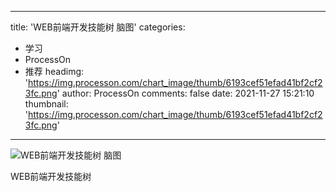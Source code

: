 
---
title: 'WEB前端开发技能树 脑图'
categories: 
 - 学习
 - ProcessOn
 - 推荐
headimg: 'https://img.processon.com/chart_image/thumb/6193cef51efad41bf2cf23fc.png'
author: ProcessOn
comments: false
date: 2021-11-27 15:21:10
thumbnail: 'https://img.processon.com/chart_image/thumb/6193cef51efad41bf2cf23fc.png'
---

<div>   
<img class="thumb" alt="WEB前端开发技能树 脑图" src="https://img.processon.com/chart_image/thumb/6193cef51efad41bf2cf23fc.png" referrerpolicy="no-referrer">
<p>WEB前端开发技能树</p>  
</div>
            